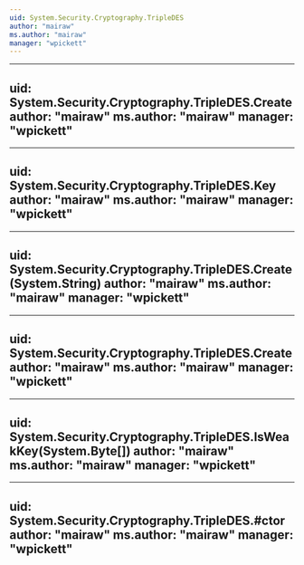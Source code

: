 ```yaml
---
uid: System.Security.Cryptography.TripleDES
author: "mairaw"
ms.author: "mairaw"
manager: "wpickett"
---
```


---
uid: System.Security.Cryptography.TripleDES.Create
author: "mairaw"
ms.author: "mairaw"
manager: "wpickett"
---

---
uid: System.Security.Cryptography.TripleDES.Key
author: "mairaw"
ms.author: "mairaw"
manager: "wpickett"
---

---
uid: System.Security.Cryptography.TripleDES.Create(System.String)
author: "mairaw"
ms.author: "mairaw"
manager: "wpickett"
---

---
uid: System.Security.Cryptography.TripleDES.Create
author: "mairaw"
ms.author: "mairaw"
manager: "wpickett"
---

---
uid: System.Security.Cryptography.TripleDES.IsWeakKey(System.Byte[])
author: "mairaw"
ms.author: "mairaw"
manager: "wpickett"
---

---
uid: System.Security.Cryptography.TripleDES.#ctor
author: "mairaw"
ms.author: "mairaw"
manager: "wpickett"
---
